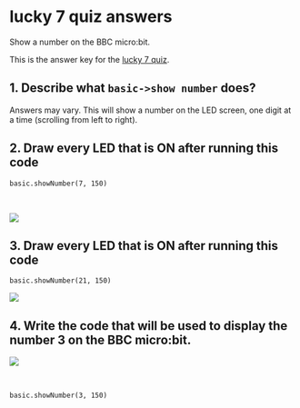 #  lucky 7 quiz answers

Show a number on the BBC micro:bit.

This is the answer key for the [lucky 7 quiz](/microbit/lessons/lucky-7/quiz).

## 1. Describe what `basic->show number` does?

Answers may vary. This will show a number on the LED screen, one digit at a time (scrolling from left to right).

## 2. Draw every LED that is ON after running this code

```
basic.showNumber(7, 150)
```

<br/>

![](/static/mb/lessons/lucky-7-0.png)

## 3. Draw every LED that is ON after running this code

```
basic.showNumber(21, 150)
```

![](/static/mb/lessons/lucky-7-1.png)

## 4. Write the code that will be used to display the number 3 on the BBC micro:bit.

![](/static/mb/lessons/lucky-7-2.png)

<br/>

```
basic.showNumber(3, 150)
```

